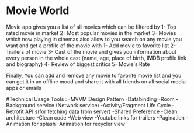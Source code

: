 # Movie World

Movie app gives you a list of all movies which can be filtered by 
1- Top rated movie in market 
2- Most popular movies in the market 
3- Movies which now playing in cinemas
also allow to you search on any movie you want and get a profile of the movie with 
1- Add movie to favorite list 
2- Trailers of movie 
3- Cast of the movie and gives you information about every person in the whole cast (name, age, place of birth, IMDB profile link and biography) 
4- Review of biggest critics 5- Movie's Rate

Finally, You can add and remove any movie to favorite movie list and you can get it in an offline mood and share it with all friends on all social media apps or emails

#Technical Usage Tools :
-MVVM Design Pattern
-Databinding 
-Room 
-Background service (Network service)
-Activity/Fragment Life Cycle 
-Retrofit API's(for fetching data from server)
-Shared Preference
-Clean architecture
-Clean code
-Web view
-Youtube links for trailers 
-Pagination 
-Animation for splash 
-Animation for recycler view
